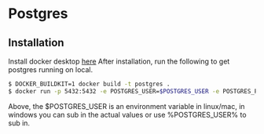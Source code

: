 # Postgres

## Installation

Install docker desktop [here](https://docs.docker.com/desktop/)
After installation, run the following to get postgres running on local.

```bash
$ DOCKER_BUILDKIT=1 docker build -t postgres .
$ docker run -p 5432:5432 -e POSTGRES_USER=$POSTGRES_USER -e POSTGRES_PASSWORD=$POSTGRES_PASSWORD -e POSTGRES_DB=$POSTGRES_DB postgres
```

Above, the $POSTGRES_USER is an environment variable in linux/mac,
in windows you can sub in the actual values or use %POSTGRES_USER% to sub in.